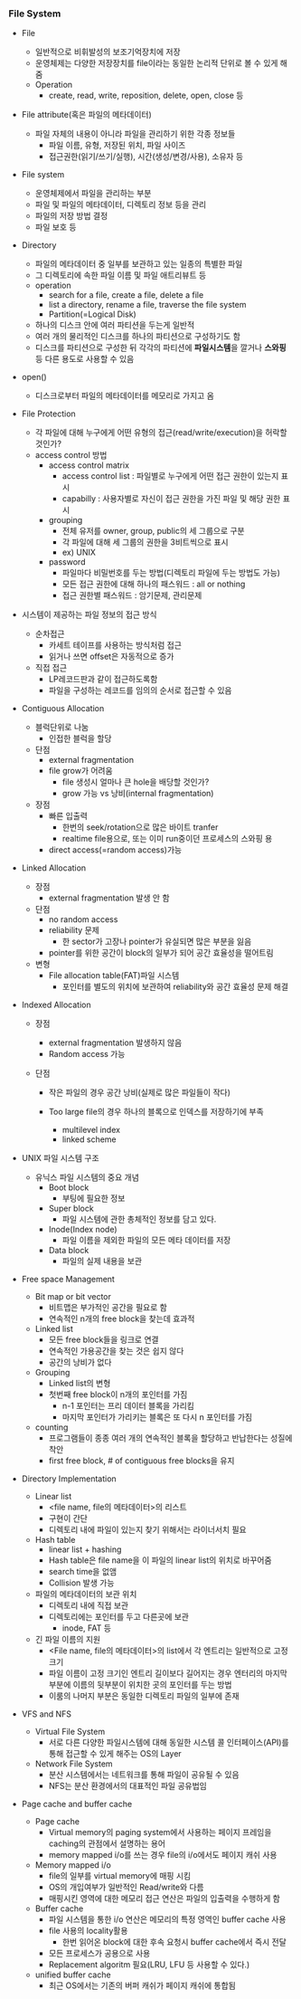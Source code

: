 ### File System

- File
  - 일반적으로 비휘발성의 보조기억장치에 저장
  - 운영체제는 다양한 저장장치를 file이라는 동일한 논리적 단위로 볼 수 있게 해 줌
  - Operation
    - create, read, write, reposition, delete, open, close 등
- File attribute(혹은 파일의 메타데이터)
  - 파일 자체의 내용이 아니라 파일을 관리하기 위한 각종 정보들
    - 파일 이름, 유형, 저장된 위치, 파일 사이즈
    - 접근권한(읽기/쓰기/실행), 시간(생성/변경/사용), 소유자 등
- File system
  - 운영체제에서 파일을 관리하는 부분
  - 파일 및 파일의 메타데이터, 디렉토리 정보 등을 관리
  - 파일의 저장 방법 결정
  - 파일 보호 등
- Directory
  - 파일의 메타데이터 중 일부를 보관하고 있는 일종의 특별한 파일
  - 그 디렉토리에 속한 파일 이름 및 파일 애트리뷰트 등
  - operation
    - search for a file, create a file, delete a file
    - list a directory, rename a file, traverse the file system
    - Partition(=Logical Disk)
  - 하나의 디스크 안에 여러 파티션을 두는게 일반적
  - 여러 개의 물리적인 디스크를 하나의 파티션으로 구성하기도 함
  - 디스크를 파티션으로 구성한 뒤 각각의 파티션에 **파일시스템**을 깔거나 **스와핑** 등 다른 용도로 사용할 수 있음

- open()
  
  - 디스크로부터 파일의 메타데이터를 메모리로 가지고 옴
- File Protection
  - 각 파일에 대해 누구에게 어떤 유형의 접근(read/write/execution)을 허락할 것인가?
  - access control 방법
    - access control matrix
      - access control list : 파일별로 누구에게 어떤 접근 권한이 있는지 표시
      - capabilly : 사용자별로 자신이 접근 권한을 가진 파일 및 해당 권한 표시
    - grouping
      - 전체 유저를 owner, group, public의 세 그룹으로 구분
      - 각 파일에 대해 세 그룹의 권한을 3비트씩으로 표시
      - ex) UNIX
    - password
      - 파일마다 비밀번호를 두는 방법(디렉토리 파일에 두는 방법도 가능)
      - 모든 접근 권한에 대해 하나의 패스워드 : all or nothing
      - 접근 권한별 패스워드 : 암기문제, 관리문제

- 시스템이 제공하는 파일 정보의 접근 방식
  - 순차접근
    - 카세트 테이프를 사용하는 방식처럼 접근
    - 읽거나 쓰면 offset은 자동적으로  증가
  - 직접 접근
    - LP레코드판과 같이 접근하도록함
    - 파일을 구성하는 레코드를 임의의 순서로 접근할 수 있음

- Contiguous Allocation

  - 블럭단위로 나눔
    - 인접한 블럭을 할당
  - 단점
    - external fragmentation
    - file grow가 어려움
      - file 생성시 얼마나 큰 hole을 배당할 것인가?
      - grow 가능 vs 낭비(internal fragmentation)
  - 장점
    - 빠른 입출력
      - 한번의 seek/rotation으로 많은 바이트 tranfer
      - realtime file용으로, 또는 이미 run중이던 프로세스의 스와핑 용
    - direct access(=random access)가능

- Linked Allocation

  - 장점
    - external fragmentation 발생 안 함
  - 단점
    - no random access
    - reliability 문제
      - 한 sector가 고장나 pointer가 유실되면 많은 부분을 잃음
    - pointer를 위한 공간이 block의 일부가 되어 공간 효율성을 떨어트림
  - 변형
    - File allocation table(FAT)파일 시스템
      - 포인터를 별도의 위치에 보관하여 reliability와 공간 효율성 문제 해결

- Indexed Allocation

  - 장점

    - external fragmentation 발생하지 않음
    - Random access 가능

  - 단점

    - 작은 파일의 경우 공간 낭비(실제로 많은 파일들이 작다)

    - Too large file의 경우 하나의 블록으로 인덱스를 저장하기에 부족

      - multilevel index
      - linked scheme

      

- UNIX 파일 시스템 구조

  - 유닉스 파일 시스템의 중요 개념
    - Boot block
      - 부팅에 필요한 정보
    - Super block
      - 파일 시스템에 관한 총체적인 정보를 담고 있다.
    - Inode(Index node)
      - 파일 이름을 제외한 파일의 모든 메타 데이터를 저장
    - Data block
      - 파일의 실제 내용을 보관



- Free space Management
  - Bit map or bit vector
    - 비트맵은 부가적인 공간을 필요로 함
    - 연속적인 n개의 free block을 찾는데 효과적
  - Linked list
    - 모든 free block들을 링크로 연결
    - 연속적인 가용공간을 찾는 것은 쉽지 않다
    - 공간의 낭비가 없다
  - Grouping
    - Linked list의 변형
    - 첫번째 free block이 n개의 포인터를 가짐
      - n-1 포인터는 프리 데이터 블록을 가리킴
      - 마지막 포인터가 가리키는 블록은 또 다시 n 포인터를 가짐
  - counting
    - 프로그램들이 종종 여러 개의 연속적인 블록을 할당하고 반납한다는 성질에 착안
    - first free block, # of contiguous free blocks을 유지



- Directory Implementation
  - Linear list
    - <file name, file의 메타데이터>의 리스트
    - 구현이 간단
    - 디렉토리 내에 파일이 있는지 찾기 위해서는 라이너서치 필요
  - Hash table
    - linear list + hashing
    - Hash table은 file name을 이 파일의 linear list의 위치로 바꾸어줌
    - search time을 없앰
    - Collision 발생 가능
  - 파일의 메타데이터의 보관 위치
    - 디렉토리 내에 직접 보관
    - 디렉토리에는 포인터를 두고 다른곳에 보관
      - inode, FAT 등
  - 긴 파일 이름의 지원
    - <File name, file의 메타데이터>의 list에서 각 엔트리는 일반적으로 고정 크기
    - 파일 이름이 고정 크기인 엔트리 길이보다 길어지는 경우 엔터리의 마지막 부분에 이름의 뒷부분이 위치한 곳의 포인터를 두는 방법
    - 이룸의 나머지 부분은 동일한 디렉토리 파일의 일부에 존재



- VFS and NFS
  - Virtual File System
    - 서로 다른 다양한 파일시스템에 대해 동일한 시스템 콜 인터페이스(API)를 통해 접근할 수 있게 해주는 OS의 Layer
  - Network File System
    - 분산 시스템에서는 네트워크를 통해 파일이 공유될 수 있음
    - NFS는 분산 환경에서의 대표적인 파일 공유법임



- Page cache and buffer cache
  - Page cache
    - Virtual memory의 paging system에서 사용하는 페이지 프레임을 caching의 관점에서 설명하는 용어
    - memory mapped i/o를 쓰는 경우 file의 i/o에서도 페이지 캐쉬 사용
  - Memory mapped i/o
    - file의 일부를 virtual memory에 매핑 시킴
    - OS의 개입여부가 일반적인 Read/write와 다름
    - 매핑시킨 영역에 대한 메모리 접근 연산은 파일의 입출력을 수행하게 함
  - Buffer cache
    - 파일 시스템을 통한 i/o 연산은 메모리의 특정 영역인 buffer cache 사용
    - file 사용의 locality활용
      - 한번 읽어온 block에 대한 후속 요청시 buffer cache에서 즉시 전달
    - 모든 프로세스가 공용으로 사용
    - Replacement algoritm 필요(LRU, LFU 등 사용할 수 있다.)
  - unified buffer cache
    - 최근 OS에서는 기존의 버퍼 캐쉬가 페이지 캐쉬에 통합됨